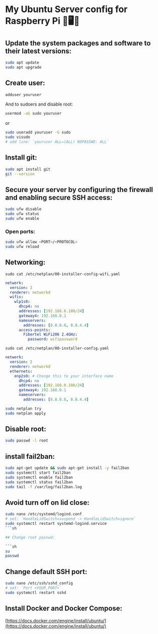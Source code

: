 # My Ubuntu Server config for Raspberry Pi 🐧🖥🍓

## Update the system packages and software to their latest versions:

```sh
sudo apt update
sudo apt upgrade
```

## Create user:

```sh
adduser youruser
```

And to sudoers and disable root:

```sh
usermod -aG sudo youruser
```

or

```sh
sudo useradd youruser -G sudo
sudo visudo
# add line: `youruser ALL=(ALL) NOPASSWD: ALL`
```

## Install git:

```sh
sudo apt install git
git --version
```

## Secure your server by configuring the firewall and enabling secure SSH access:

```sh
sudo ufw disable
sudo ufw status
sudo ufw enable
```

### Open ports:

```sh
sudo ufw allow <PORT>/<PROTOCOL>
sudo ufw reload
```

## Networking:

`sudo cat /etc/netplan/00-installer-config-wifi.yaml`

```yaml
network:
  version: 2
  renderer: networkd
  wifis:
    wlp1s0:
      dhcp4: no
      addresses: [192.168.0.100/24]
      gateway4: 192.168.0.1
      nameservers:
        addresses: [8.8.8.8, 8.8.4.4]
      access-points:
        Fibertel WiFi206 2.4GHz:
          password: wifipassword
```

`sudo cat /etc/netplan/00-installer-config.yaml`

```yaml
network:
  version: 2
  renderer: networkd
  ethernets:
    enp2s0: # Change this to your interface name
      dhcp4: no
      addresses: [192.168.0.100/24]
      gateway4: 192.168.0.1
      nameservers:
        addresses: [8.8.8.8, 8.8.4.4]
```

```sh
sudo netplan try
sudo netplan apply
```

## Disable root:

```sh
sudo passwd -l root
```

## install fail2ban:

```sh
sudo apt-get update && sudo apt-get install -y fail2ban
sudo systemctl start fail2ban
sudo systemctl enable fail2ban
sudo systemctl status fail2ban
sudo tail -f /var/log/fail2ban.log
```

## Avoid turn off on lid close:

````sh
sudo nano /etc/systemd/logind.conf
# set: `HandleLidSwitch=suspend -> HandleLidSwitch=ignore`
sudo systemctl restart systemd-logind.service
```sh

## Change root passwd:

```sh
su
passwd
````

## Change default SSH port:

```sh
sudo nano /etc/ssh/sshd_config
# set: `Port <YOUR_PORT>`
sudo systemctl restart sshd
```

## Install Docker and Docker Compose:

[https://docs.docker.com/engine/install/ubuntu/](https://docs.docker.com/engine/install/ubuntu/)

